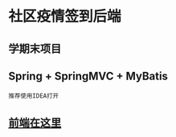 # 社区疫情签到后端

## 学期末项目
## Spring + SpringMVC + MyBatis

    推荐使用IDEA打开

## [前端在这里](https://gitee.com/liulinboyi8023/community-epidemic-sign-in)
